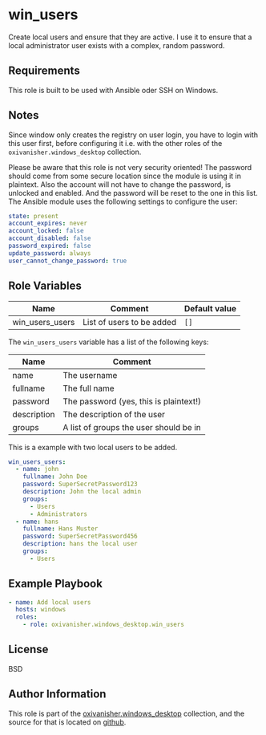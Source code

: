 win_users
=========

Create local users and ensure that they are active.
I use it to ensure that a local administrator user exists with a complex, random password.

Requirements
------------

This role is built to be used with Ansible oder SSH on Windows.

Notes
-----

Since window only creates the registry on user login, you have to login with this user first, before configuring it i.e. with the other roles of the `oxivanisher.windows_desktop` collection.

Please be aware that this role is not very security oriented! The password should come from some secure location since the module is using it in plaintext. Also the account will not have to change the password, is unlocked and enabled. And the password will be reset to the one in this list.
The Ansible module uses the following settings to configure the user:
```yaml
state: present
account_expires: never
account_locked: false
account_disabled: false
password_expired: false
update_password: always
user_cannot_change_password: true
```

Role Variables
--------------

| Name                   | Comment                   | Default value |
|------------------------|---------------------------|---------------|
| win_users_users        | List of users to be added | `[]`          |

The `win_users_users` variable has a list of the following keys:

| Name        | Comment                                |
|-------------|----------------------------------------|
| name        | The username                           |
| fullname    | The full name                          |
| password    | The password (yes, this is plaintext!) |
| description | The description of the user            |
| groups      | A list of groups the user should be in |

This is a example with two local users to be added.

```yaml
win_users_users:
  - name: john
    fullname: John Doe
    password: SuperSecretPassword123
    description: John the local admin
    groups:
      - Users
      - Administrators
  - name: hans
    fullname: Hans Muster
    password: SuperSecretPassword456
    description: hans the local user
    groups:
      - Users

```

Example Playbook
----------------
```yaml
- name: Add local users
  hosts: windows
  roles:
    - role: oxivanisher.windows_desktop.win_users
```

License
-------

BSD

Author Information
------------------

This role is part of the [oxivanisher.windows_desktop](https://galaxy.ansible.com/ui/repo/published/oxivanisher/windows_desktop/) collection, and the source for that is located on [github](https://github.com/oxivanisher/collection-windows_desktop).
